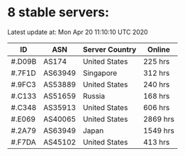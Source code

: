 # 8 stable servers:

Latest update at: Mon Apr 20 11:10:10 UTC 2020

| ID | ASN | Server Country | Online |
| -- | --- | -------------- | ------ |
| #.D09B | AS174 | United States | 225 hrs |
| #.7F1D | AS63949 | Singapore | 312 hrs |
| #.9FC3 | AS53889 | United States | 240 hrs |
| #.C133 | AS51659 | Russia | 168 hrs |
| #.C348 | AS35913 | United States | 606 hrs |
| #.E069 | AS40065 | United States | 2869 hrs |
| #.2A79 | AS63949 | Japan | 1549 hrs |
| #.F7DA | AS45102 | United States | 413 hrs |

